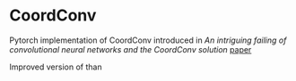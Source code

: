 # CoordConv
Pytorch implementation of CoordConv introduced in _An intriguing failing of convolutional neural networks and the CoordConv solution_ [paper](https://arxiv.org/pdf/1807.03247.pdf)

Improved version of than